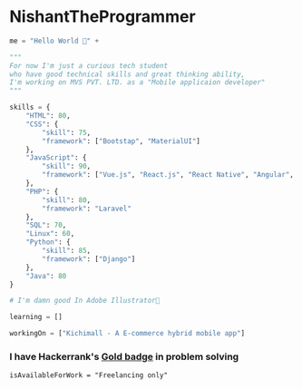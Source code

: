 # NishantTheProgrammer

```python
me = "Hello World 👋" + 

"""
For now I'm just a curious tech student
who have good technical skills and great thinking ability,
I'm working on MVS PVT. LTD. as a "Mobile applicaion developer"
"""

skills = {
    "HTML": 80,
    "CSS": {
        "skill": 75,
        "framework": ["Bootstap", "MaterialUI"]
    },
    "JavaScript": {
        "skill": 90,
        "framework": ["Vue.js", "React.js", "React Native", "Angular", "Ionic"]
    },
    "PHP": {
        "skill": 80,
        "framework": "Laravel"
    },
    "SQL": 70,
    "Linux": 60,
    "Python": {
        "skill": 85,
        "framework": ["Django"]
    },
    "Java": 80
}

# I'm damn good In Adobe Illustrator🤩

learning = []

workingOn = ["Kichimall - A E-commerce hybrid mobile app"]
``` 


### I have Hackerrank's [Gold badge](https://www.hackerrank.com/NishantThePro) in problem solving

```
isAvailableForWork = "Freelancing only"
```
